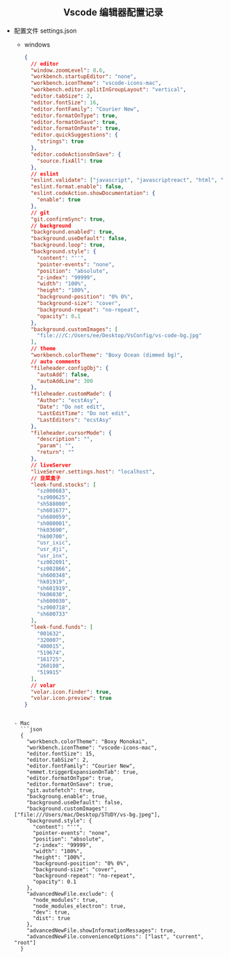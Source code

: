 <h2 align="center"> Vscode 编辑器配置记录</h2>

- 配置文件 settings.json

  - windows

    ```json
    {
      // editor
      "window.zoomLevel": 0.6,
      "workbench.startupEditor": "none",
      "workbench.iconTheme": "vscode-icons-mac",
      "workbench.editor.splitInGroupLayout": "vertical",
      "editor.tabSize": 2,
      "editor.fontSize": 16,
      "editor.fontFamily": "Courier New",
      "editor.formatOnType": true,
      "editor.formatOnSave": true,
      "editor.formatOnPaste": true,
      "editor.quickSuggestions": {
        "strings": true
      },
      "editor.codeActionsOnSave": {
        "source.fixAll": true
      },
      // eslint
      "eslint.validate": ["javascript", "javascriptreact", "html", "vue"],
      "eslint.format.enable": false,
      "eslint.codeAction.showDocumentation": {
        "enable": true
      },
      // git
      "git.confirmSync": true,
      // background
      "background.enabled": true,
      "background.useDefault": false,
      "background.loop": true,
      "background.style": {
        "content": "''",
        "pointer-events": "none",
        "position": "absolute",
        "z-index": "99999",
        "width": "100%",
        "height": "100%",
        "background-position": "0% 0%",
        "background-size": "cover",
        "background-repeat": "no-repeat",
        "opacity": 0.1
      },
      "background.customImages": [
        "file:///C:/Users/ee/Desktop/VsConfig/vs-code-bg.jpg"
      ],
      // theme
      "workbench.colorTheme": "Boxy Ocean (dimmed bg)",
      // auto comments
      "fileheader.configObj": {
        "autoAdd": false,
        "autoAddLine": 300
      },
      "fileheader.customMade": {
        "Author": "ecstAsy",
        "Date": "Do not edit",
        "LastEditTime": "Do not edit",
        "LastEditors": "ecstAsy"
      },
      "fileheader.cursorMode": {
        "description": "",
        "param": "",
        "return": ""
      },
      // liveServer
      "liveServer.settings.host": "localhost",
      // 韭菜盒子
      "leek-fund.stocks": [
        "sz000683",
        "sz000625",
        "sh588000",
        "sh601677",
        "sh600059",
        "sh000001",
        "hk03690",
        "hk00700",
        "usr_ixic",
        "usr_dji",
        "usr_inx",
        "sz002091",
        "sz002866",
        "sh600348",
        "hk01919",
        "sh601919",
        "hk06030",
        "sh600030",
        "sz000718",
        "sh600733"
      ],
      "leek-fund.funds": [
        "001632",
        "320007",
        "400015",
        "519674",
        "161725",
        "260108",
        "519915"
      ],
      // volar
      "volar.icon.finder": true,
      "volar.icon.preview": true
    }
    ```

  ````

  - Mac
    ```json
    {
      "workbench.colorTheme": "Boxy Monokai",
      "workbench.iconTheme": "vscode-icons-mac",
      "editor.fontSize": 15,
      "editor.tabSize": 2,
      "editor.fontFamily": "Courier New",
      "emmet.triggerExpansionOnTab": true,
      "editor.formatOnType": true,
      "editor.formatOnSave": true,
      "git.autofetch": true,
      "backgroung.enable": true,
      "background.useDefault": false,
      "background.customImages": ["file:///Users/mac/Desktop/STUDY/vs-bg.jpeg"],
      "background.style": {
        "content": "''",
        "pointer-events": "none",
        "position": "absolute",
        "z-index": "99999",
        "width": "100%",
        "height": "100%",
        "background-position": "0% 0%",
        "background-size": "cover",
        "background-repeat": "no-repeat",
        "opacity": 0.1
      },
      "advancedNewFile.exclude": {
        "node_modules": true,
        "node_modules_electron": true,
        "dev": true,
        "dist": true
      },
      "advancedNewFile.showInformationMessages": true,
      "advancedNewFile.convenienceOptions": ["last", "current", "root"]
    }
  ````
